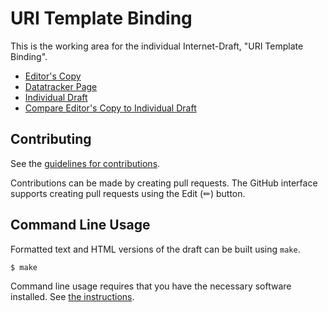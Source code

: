 # URI Template Binding

This is the working area for the individual Internet-Draft, "URI Template Binding".

* [Editor's Copy](https://darrelmiller.github.io/uritemplate-binding/#go.draft-miller-uritemplate-binding.html)
* [Datatracker Page](https://datatracker.ietf.org/doc/draft-miller-uritemplate-binding)
* [Individual Draft](https://datatracker.ietf.org/doc/html/draft-miller-uritemplate-binding)
* [Compare Editor's Copy to Individual Draft](https://darrelmiller.github.io/uritemplate-binding/#go.draft-miller-uritemplate-binding.diff)


## Contributing

See the
[guidelines for contributions](https://github.com/darrelmiller/uritemplate-binding/blob/main/CONTRIBUTING.md).

Contributions can be made by creating pull requests.
The GitHub interface supports creating pull requests using the Edit (✏) button.


## Command Line Usage

Formatted text and HTML versions of the draft can be built using `make`.

```sh
$ make
```

Command line usage requires that you have the necessary software installed.  See
[the instructions](https://github.com/martinthomson/i-d-template/blob/main/doc/SETUP.md).

